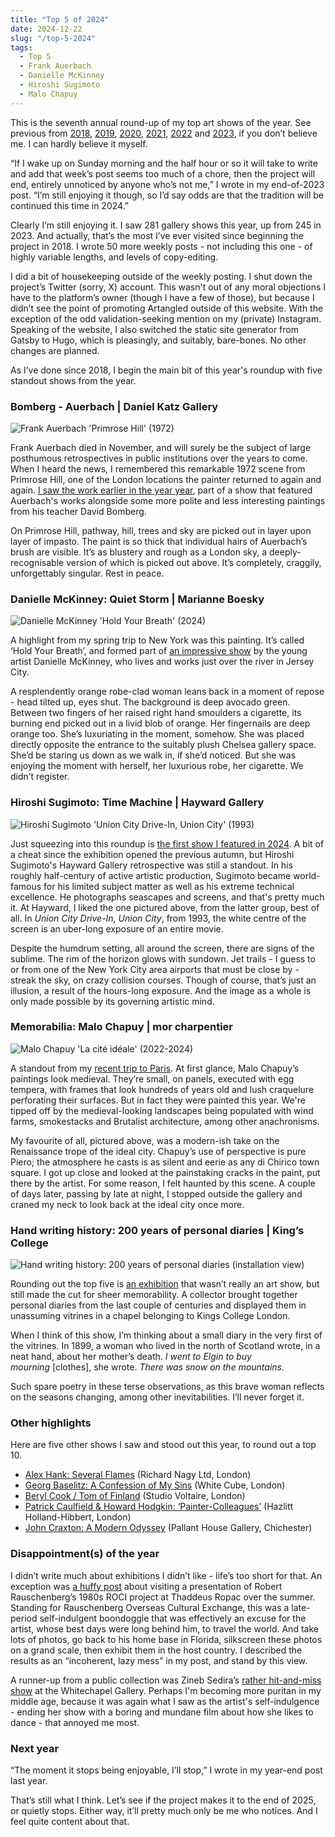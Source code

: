 ```yaml
---
title: "Top 5 of 2024"
date: 2024-12-22
slug: "/top-5-2024"
tags:
  - Top 5
  - Frank Auerbach
  - Danielle McKinney
  - Hiroshi Sugimoto
  - Malo Chapuy
---
```


This is the seventh annual round-up of my top art shows of the year. See previous from [2018](https://artangled.com/posts/top-5-2018/), [2019](https://artangled.com/posts/top-5-2019/), [2020](https://artangled.com/posts/top-5-2020/), [2021](https://artangled.com/posts/top-5-2021/), [2022](https://artangled.com/posts/top-5-2022/) and [2023](https://artangled.com/posts/top-5-2023/), if you don’t believe me. I can hardly believe it myself.

“If I wake up on Sunday morning and the half hour or so it will take to write and add that week’s post seems too much of a chore, then the project will end, entirely unnoticed by anyone who’s not me,” I wrote in my end-of-2023 post. “I’m still enjoying it though, so I’d say odds are that the tradition will be continued this time in 2024.”

Clearly I’m still enjoying it. I saw 281 gallery shows this year, up from 245 in 2023. And actually, that’s the most I’ve ever visited since beginning the project in 2018. I wrote 50 more weekly posts - not including this one - of highly variable lengths, and levels of copy-editing.

I did a bit of housekeeping outside of the weekly posting. I shut down the project’s Twitter (sorry, X) account. This wasn't out of any moral objections I have to the platform’s owner (though I have a few of those), but because I didn’t see the point of promoting Artangled outside of this website. With the exception of the odd validation-seeking mention on my (private) Instagram. Speaking of the website, I also switched the static site generator from Gatsby to Hugo, which is pleasingly, and suitably, bare-bones. No other changes are planned.

As I’ve done since 2018, I begin the main bit of this year's roundup with five standout shows from the year.

### Bomberg - Auerbach | Daniel Katz Gallery

![Frank Auerbach 'Primrose Hill' (1972)](/auerbach-katz-2.jpeg)

Frank Auerbach died in November, and will surely be the subject of large posthumous retrospectives in public institutions over the years to come. When I heard the news, I remembered this remarkable 1972 scene from Primrose Hill, one of the London locations the painter returned to again and again. [I saw the work earlier in the year year](https://www.notion.so/2024-12-22-top-5-2024-163a2e997bd280a6ba7af82ea8394760?pvs=21), part of a show that featured Auerbach's works alongside some more polite and less interesting paintings from his teacher David Bomberg.

On Primrose Hill, pathway, hill, trees and sky are picked out in layer upon layer of impasto. The paint is so thick that individual hairs of Auerbach’s brush are visible. It’s as blustery and rough as a London sky, a deeply-recognisable version of which is picked out above. It’s completely, craggily, unforgettably singular. Rest in peace.

### Danielle McKinney: Quiet Storm | Marianne Boesky

![Danielle McKinney 'Hold Your Breath' (2024)](/mckinney-boesky-1.jpeg)

A highlight from my spring trip to New York was this painting. It’s called ‘Hold Your Breath’, and formed part of [an impressive show](https://artangled.com/posts/mckinney-boesky/) by the young artist Danielle McKinney, who lives and works just over the river in Jersey City.

A resplendently orange robe-clad woman leans back in a moment of repose - head tilted up, eyes shut. The background is deep avocado green. Between two fingers of her raised right hand smoulders a cigarette, its burning end picked out in a livid blob of orange. Her fingernails are deep orange too. She’s luxuriating in the moment, somehow. She was placed directly opposite the entrance to the suitably plush Chelsea gallery space. She’d be staring us down as we walk in, if she’d noticed. But she was enjoying the moment with herself, her luxurious robe, her cigarette. We didn’t register.

### **Hiroshi Sugimoto: Time Machine | Hayward Gallery**

![Hiroshi Sugimoto 'Union City Drive-In, Union City' (1993)](/sugimoto-hayward-1.jpeg)

Just squeezing into this roundup is [the first show I featured in 2024](https://artangled.com/posts/sugimoto-hayward/). A bit of a cheat since the exhibition opened the previous autumn, but Hiroshi Sugimoto's Hayward Gallery retrospective was still a standout. In his roughly half-century of active artistic production, Sugimoto became world-famous for his limited subject matter as well as his extreme technical excellence. He photographs seascapes and screens, and that's pretty much it. At Hayward, I liked the one pictured above, from the latter group, best of all. In *Union City Drive-In, Union City*, from 1993, the white centre of the screen is an uber-long exposure of an entire movie.

Despite the humdrum setting, all around the screen, there are signs of the sublime. The rim of the horizon glows with sundown. Jet trails - I guess to or from one of the New York City area airports that must be close by - streak the sky, on crazy collision courses. Though of course, that’s just an illusion, a result of the hours-long exposure. And the image as a whole is only made possible by its governing artistic mind.

### Memorabilia: Malo Chapuy | mor charpentier

![Malo Chapuy 'La cité idéale' (2022-2024)](/chapuy-mor-2.jpeg)

A standout from my [recent trip to Paris](https://artangled.com/posts/chapuy-mor/). At first glance, Malo Chapuy’s paintings look medieval. They’re small, on panels, executed with egg tempera, with frames that look hundreds of years old and lush craquelure perforating their surfaces. But in fact they were painted this year. We're tipped off by the medieval-looking landscapes being populated with wind farms, smokestacks and Brutalist architecture, among other anachronisms.

My favourite of all, pictured above, was a modern-ish take on the Renaissance trope of the ideal city. Chapuy’s use of perspective is pure Piero; the atmosphere he casts is as silent and eerie as any di Chirico town square. I got up close and looked at the painstaking cracks in the paint, put there by the artist. For some reason, I felt haunted by this scene. A couple of days later, passing by late at night, I stopped outside the gallery and craned my neck to look back at the ideal city once more.

### Hand writing history: 200 years of personal diaries | King’s College

![Hand writing history: 200 years of personal diaries (installation view)](/stone-kings-1.jpeg)

Rounding out the top five is [an exhibition](https://artangled.com/posts/stone-kings/) that wasn’t really an art show, but still made the cut for sheer memorability. A collector brought together personal diaries from the last couple of centuries and displayed them in unassuming vitrines in a chapel belonging to Kings College London.

When I think of this show, I’m thinking about a small diary in the very first of the vitrines. In 1899, a woman who lived in the north of Scotland wrote, in a neat hand, about her mother’s death. *I went to Elgin to buy mourning* [clothes], she wrote. *There was snow on the mountains.*

Such spare poetry in these terse observations, as this brave woman reflects on the seasons changing, among other inevitabilities. I’ll never forget it.

### Other highlights

Here are five other shows I saw and stood out this year, to round out a top 10.

- [Alex Hank: Several Flames](https://artangled.com/posts/hank-nagy/) (Richard Nagy Ltd, London)
- [Georg Baselitz: A Confession of My Sins](https://artangled.com/posts/baselitz-white-cube/) (White Cube, London)
- [Beryl Cook / Tom of Finland](https://artangled.com/posts/beryl-tom-voltaire/) (Studio Voltaire, London)
- [Patrick Caulfield & Howard Hodgkin: ‘Painter-Colleagues’](https://artangled.com/posts/hodgkin-hazlitt/) (Hazlitt Holland-Hibbert, London)
- [John Craxton: A Modern Odyssey](https://artangled.com/posts/craxton-pallant/) (Pallant House Gallery, Chichester)

### Disappointment(s) of the year

I didn’t write much about exhibitions I didn’t like - life’s too short for that. An exception was [a huffy post](https://artangled.com/posts/rauschenberg-ropac/) about visiting a presentation of Robert Rauschenberg’s 1980s ROCI project at Thaddeus Ropac over the summer. Standing for Rauschenberg Overseas Cultural Exchange, this was a late-period self-indulgent boondoggle that was effectively an excuse for the artist, whose best days were long behind him, to travel the world. And take lots of photos, go back to his home base in Florida, silkscreen these photos on a grand scale, then exhibit them in the host country. I described the results as an “incoherent, lazy mess” in my post, and stand by this view.

A runner-up from a public collection was Zineb Sedira’s [rather hit-and-miss show](https://artangled.com/posts/sedira-whitechapel/) at the Whitechapel Gallery. Perhaps I'm becoming more puritan in my middle age, because it was again what I saw as the artist's self-indulgence - ending her show with a boring and mundane film about how she likes to dance - that annoyed me most.

### Next year

“The moment it stops being enjoyable, I’ll stop,” I wrote in my year-end post last year.

That’s still what I think. Let’s see if the project makes it to the end of 2025, or quietly stops. Either way, it’ll pretty much only be me who notices. And I feel quite content about that.
